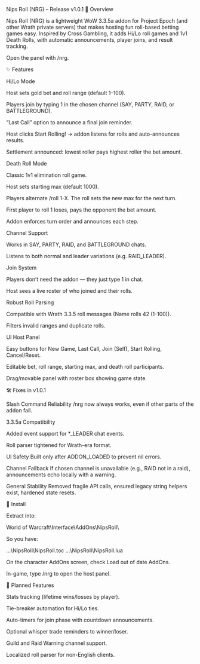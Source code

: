 Nips Roll (NRG) – Release v1.0.1
🎲 Overview

Nips Roll (NRG) is a lightweight WoW 3.3.5a addon for Project Epoch (and other Wrath private servers) that makes hosting fun roll-based betting games easy. Inspired by Cross Gambling, it adds Hi/Lo roll games and 1v1 Death Rolls, with automatic announcements, player joins, and result tracking.

Open the panel with /nrg.

✨ Features

Hi/Lo Mode

Host sets gold bet and roll range (default 1–100).

Players join by typing 1 in the chosen channel (SAY, PARTY, RAID, or BATTLEGROUND).

“Last Call” option to announce a final join reminder.

Host clicks Start Rolling! → addon listens for rolls and auto-announces results.

Settlement announced: lowest roller pays highest roller the bet amount.

Death Roll Mode

Classic 1v1 elimination roll game.

Host sets starting max (default 1000).

Players alternate /roll 1-X. The roll sets the new max for the next turn.

First player to roll 1 loses, pays the opponent the bet amount.

Addon enforces turn order and announces each step.

Channel Support

Works in SAY, PARTY, RAID, and BATTLEGROUND chats.

Listens to both normal and leader variations (e.g. RAID_LEADER).

Join System

Players don’t need the addon — they just type 1 in chat.

Host sees a live roster of who joined and their rolls.

Robust Roll Parsing

Compatible with Wrath 3.3.5 roll messages (Name rolls 42 (1-100)).

Filters invalid ranges and duplicate rolls.

UI Host Panel

Easy buttons for New Game, Last Call, Join (Self), Start Rolling, Cancel/Reset.

Editable bet, roll range, starting max, and death roll participants.

Drag/movable panel with roster box showing game state.

🛠 Fixes in v1.0.1

Slash Command Reliability
/nrg now always works, even if other parts of the addon fail.

3.3.5a Compatibility

Added event support for *_LEADER chat events.

Roll parser tightened for Wrath-era format.

UI Safety
Built only after ADDON_LOADED to prevent nil errors.

Channel Fallback
If chosen channel is unavailable (e.g., RAID not in a raid), announcements echo locally with a warning.

General Stability
Removed fragile API calls, ensured legacy string helpers exist, hardened state resets.

🚀 Install

Extract into:

World of Warcraft\Interface\AddOns\NipsRoll\


So you have:

...\NipsRoll\NipsRoll.toc
...\NipsRoll\NipsRoll.lua


On the character AddOns screen, check Load out of date AddOns.

In-game, type /nrg to open the host panel.

🧩 Planned Features

Stats tracking (lifetime wins/losses by player).

Tie-breaker automation for Hi/Lo ties.

Auto-timers for join phase with countdown announcements.

Optional whisper trade reminders to winner/loser.

Guild and Raid Warning channel support.

Localized roll parser for non-English clients.
